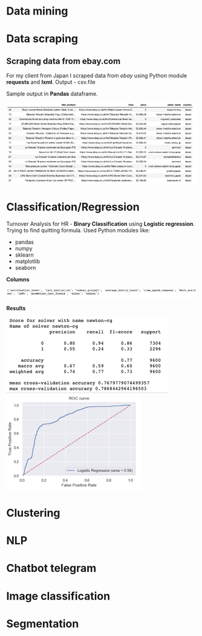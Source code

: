 # Data mining 

# Data scraping

## Scraping data from ebay.com
For my client from Japan I scraped data from *ebay* using Python module **requests** and **lxml**.
Output - csv.file

Sample output in **Pandas** dataframe.

![scraped_ebay.png](scraped_ebay.png)

# Classification/Regression

Turnover Analysis for HR - **Binary Classification** using **Logistic regression**.
Trying to find quitting formula. Used Python modules like:
- pandas
- numpy
- sklearn
- matplotlib
- seaborn

**Columns**

![columns_logistic](columns_logistic.png)



**Results**

![metrics_logistics](metrics_logistics.png)
![roc_curve_logistic](roc_curve_logistic.png)












# Clustering 


# NLP 


# Chatbot telegram


# Image classification


# Segmentation 
